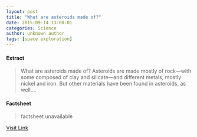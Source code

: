 ```yaml
---
layout: post
title: "What are asteroids made of?"
date: 2015-09-14 13:00:01
categories: Science
author: unknown author
tags: [space exploration]
---
```



#### Extract
>What are asteroids made of? Asteroids are made mostly of rock—with some composed of clay and silicate—and different metals, mostly nickel and iron. But other materials have been found in asteroids, as well....

#### Factsheet
>factsheet unavailable

[Visit Link](http://phys.org/news/2015-09-asteroids_1.html)


